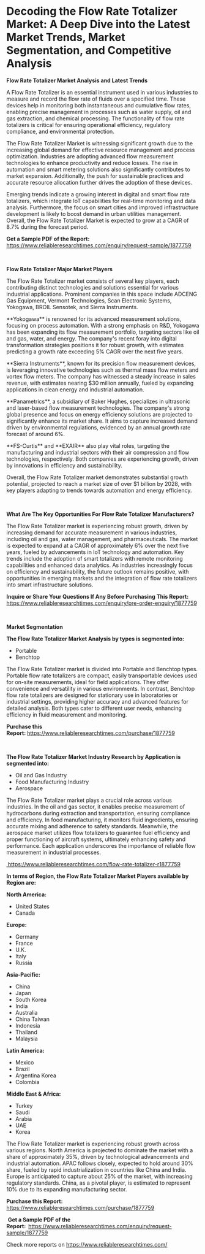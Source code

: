 <p><h1>Decoding the Flow Rate Totalizer Market: A Deep Dive into the Latest Market Trends, Market Segmentation, and Competitive Analysis</h1></p><p><strong>Flow Rate Totalizer Market Analysis and Latest Trends</strong></p>
<p><p>A Flow Rate Totalizer is an essential instrument used in various industries to measure and record the flow rate of fluids over a specified time. These devices help in monitoring both instantaneous and cumulative flow rates, enabling precise management in processes such as water supply, oil and gas extraction, and chemical processing. The functionality of flow rate totalizers is critical for ensuring operational efficiency, regulatory compliance, and environmental protection.</p><p>The Flow Rate Totalizer Market is witnessing significant growth due to the increasing global demand for effective resource management and process optimization. Industries are adopting advanced flow measurement technologies to enhance productivity and reduce losses. The rise in automation and smart metering solutions also significantly contributes to market expansion. Additionally, the push for sustainable practices and accurate resource allocation further drives the adoption of these devices.</p><p>Emerging trends indicate a growing interest in digital and smart flow rate totalizers, which integrate IoT capabilities for real-time monitoring and data analysis. Furthermore, the focus on smart cities and improved infrastructure development is likely to boost demand in urban utilities management. Overall, the Flow Rate Totalizer Market is expected to grow at a CAGR of 8.7% during the forecast period.</p></p>
<p><strong>Get a Sample PDF of the Report:&nbsp;</strong> <a href="https://www.reliableresearchtimes.com/enquiry/request-sample/1877759?utm_campaign=2476&utm_medium=2&utm_source=Github&utm_content=ia&utm_term=23022025&utm_id=flow-rate-totalizer">https://www.reliableresearchtimes.com/enquiry/request-sample/1877759</a></p>
<p>&nbsp;</p>
<p><strong>Flow Rate Totalizer Major Market Players</strong></p>
<p><p>The Flow Rate Totalizer market consists of several key players, each contributing distinct technologies and solutions essential for various industrial applications. Prominent companies in this space include ADCENG Gas Equipment, Vermont Technologies, Scan Electronic Systems, Yokogawa, BROIL Sensotek, and Sierra Instruments.</p><p>**Yokogawa** is renowned for its advanced measurement solutions, focusing on process automation. With a strong emphasis on R&D, Yokogawa has been expanding its flow measurement portfolio, targeting sectors like oil and gas, water, and energy. The company's recent foray into digital transformation strategies positions it for robust growth, with estimates predicting a growth rate exceeding 5% CAGR over the next five years.</p><p>**Sierra Instruments**, known for its precision flow measurement devices, is leveraging innovative technologies such as thermal mass flow meters and vortex flow meters. The company has witnessed a steady increase in sales revenue, with estimates nearing $30 million annually, fueled by expanding applications in clean energy and industrial automation.</p><p>**Panametrics**, a subsidiary of Baker Hughes, specializes in ultrasonic and laser-based flow measurement technologies. The company's strong global presence and focus on energy efficiency solutions are projected to significantly enhance its market share. It aims to capture increased demand driven by environmental regulations, evidenced by an annual growth rate forecast of around 6%.</p><p>**FS-Curtis** and **EXAIR** also play vital roles, targeting the manufacturing and industrial sectors with their air compression and flow technologies, respectively. Both companies are experiencing growth, driven by innovations in efficiency and sustainability.</p><p>Overall, the Flow Rate Totalizer market demonstrates substantial growth potential, projected to reach a market size of over $1 billion by 2028, with key players adapting to trends towards automation and energy efficiency.</p></p>
<p>&nbsp;</p>
<p><strong>What Are The Key Opportunities For Flow Rate Totalizer Manufacturers?</strong></p>
<p><p>The Flow Rate Totalizer market is experiencing robust growth, driven by increasing demand for accurate measurement in various industries, including oil and gas, water management, and pharmaceuticals. The market is expected to expand at a CAGR of approximately 6% over the next five years, fueled by advancements in IoT technology and automation. Key trends include the adoption of smart totalizers with remote monitoring capabilities and enhanced data analytics. As industries increasingly focus on efficiency and sustainability, the future outlook remains positive, with opportunities in emerging markets and the integration of flow rate totalizers into smart infrastructure solutions.</p></p>
<p><strong>Inquire or Share Your Questions If Any Before Purchasing This Report:</strong> <a href="https://www.reliableresearchtimes.com/enquiry/pre-order-enquiry/1877759?utm_campaign=2476&utm_medium=2&utm_source=Github&utm_content=ia&utm_term=23022025&utm_id=flow-rate-totalizer">https://www.reliableresearchtimes.com/enquiry/pre-order-enquiry/1877759</a></p>
<p>&nbsp;</p>
<p><strong>Market Segmentation</strong></p>
<p><strong>The Flow Rate Totalizer Market Analysis by types is segmented into:</strong></p>
<p><ul><li>Portable</li><li>Benchtop</li></ul></p>
<p><p>The Flow Rate Totalizer market is divided into Portable and Benchtop types. Portable flow rate totalizers are compact, easily transportable devices used for on-site measurements, ideal for field applications. They offer convenience and versatility in various environments. In contrast, Benchtop flow rate totalizers are designed for stationary use in laboratories or industrial settings, providing higher accuracy and advanced features for detailed analysis. Both types cater to different user needs, enhancing efficiency in fluid measurement and monitoring.</p></p>
<p><strong>Purchase this Report:&nbsp;</strong><a href="https://www.reliableresearchtimes.com/purchase/1877759?utm_campaign=2476&utm_medium=2&utm_source=Github&utm_content=ia&utm_term=23022025&utm_id=flow-rate-totalizer">https://www.reliableresearchtimes.com/purchase/1877759</a></p>
<p>&nbsp;</p>
<p><strong>The Flow Rate Totalizer Market Industry Research by Application is segmented into:</strong></p>
<p><ul><li>Oil and Gas Industry</li><li>Food Manufacturing Industry</li><li>Aerospace</li></ul></p>
<p><p>The Flow Rate Totalizer market plays a crucial role across various industries. In the oil and gas sector, it enables precise measurement of hydrocarbons during extraction and transportation, ensuring compliance and efficiency. In food manufacturing, it monitors fluid ingredients, ensuring accurate mixing and adherence to safety standards. Meanwhile, the aerospace market utilizes flow totalizers to guarantee fuel efficiency and proper functioning of aircraft systems, ultimately enhancing safety and performance. Each application underscores the importance of reliable flow measurement in industrial processes.</p></p>
<p><a href="https://www.reliableresearchtimes.com/flow-rate-totalizer-r1877759?utm_campaign=2476&utm_medium=2&utm_source=Github&utm_content=ia&utm_term=23022025&utm_id=flow-rate-totalizer">&nbsp;https://www.reliableresearchtimes.com/flow-rate-totalizer-r1877759</a></p>
<p><strong>In terms of Region, the Flow Rate Totalizer Market Players available by Region are:</strong></p>
<p>
    <p> <strong> North America: </strong>
        <ul>
            <li>United States</li>
            <li>Canada</li>
        </ul>
        </p> 
    <p> <strong> Europe: </strong>
        <ul>
            <li>Germany</li>
            <li>France</li>
            <li>U.K.</li>
            <li>Italy</li>
            <li>Russia</li>
        </ul>
        </p> 
    <p> <strong> Asia-Pacific: </strong>
        <ul>
            <li>China</li>
            <li>Japan</li>
            <li>South Korea</li>
            <li>India</li>
            <li>Australia</li>
            <li>China Taiwan</li>
            <li>Indonesia</li>
            <li>Thailand</li>
            <li>Malaysia</li>
        </ul>
        </p> 
    <p> <strong> Latin America: </strong>
        <ul>
            <li>Mexico</li>
            <li>Brazil</li>
            <li>Argentina Korea</li>
            <li>Colombia</li>
        </ul>
        </p> 
    <p> <strong> Middle East & Africa: </strong>
        <ul>
            <li>Turkey</li>
            <li>Saudi</li>
            <li>Arabia</li>
            <li>UAE</li>
            <li>Korea</li>
        </ul>
    </p>
    </p>
<p><p>The Flow Rate Totalizer market is experiencing robust growth across various regions. North America is projected to dominate the market with a share of approximately 35%, driven by technological advancements and industrial automation. APAC follows closely, expected to hold around 30% share, fueled by rapid industrialization in countries like China and India. Europe is anticipated to capture about 25% of the market, with increasing regulatory standards. China, as a pivotal player, is estimated to represent 10% due to its expanding manufacturing sector.</p></p>
<p><strong>Purchase this Report: </strong><a href="https://www.reliableresearchtimes.com/purchase/1877759?utm_campaign=2476&utm_medium=2&utm_source=Github&utm_content=ia&utm_term=23022025&utm_id=flow-rate-totalizer">https://www.reliableresearchtimes.com/purchase/1877759</a></p>
<p>&nbsp;<strong>Get a Sample PDF of the Report:&nbsp;&nbsp;</strong><a href="https://www.reliableresearchtimes.com/enquiry/request-sample/1877759?utm_campaign=2476&utm_medium=2&utm_source=Github&utm_content=ia&utm_term=23022025&utm_id=flow-rate-totalizer">https://www.reliableresearchtimes.com/enquiry/request-sample/1877759</a></p>
<p><strong></strong></p>
<p>Check more reports on <a href="https://www.reliableresearchtimes.com/?utm_campaign=2476&utm_medium=2&utm_source=Github&utm_content=ia&utm_term=23022025&utm_id=flow-rate-totalizer">https://www.reliableresearchtimes.com/</a></p>